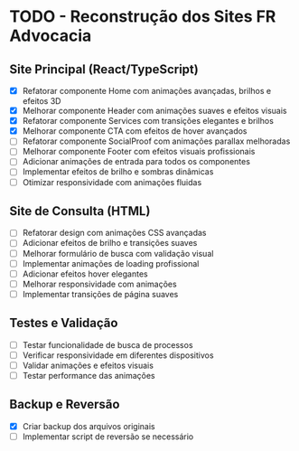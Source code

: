 # TODO - Reconstrução dos Sites FR Advocacia

## Site Principal (React/TypeScript)
- [x] Refatorar componente Home com animações avançadas, brilhos e efeitos 3D
- [x] Melhorar componente Header com animações suaves e efeitos visuais
- [x] Refatorar componente Services com transições elegantes e brilhos
- [x] Melhorar componente CTA com efeitos de hover avançados
- [ ] Refatorar componente SocialProof com animações parallax melhoradas
- [ ] Melhorar componente Footer com efeitos visuais profissionais
- [ ] Adicionar animações de entrada para todos os componentes
- [ ] Implementar efeitos de brilho e sombras dinâmicas
- [ ] Otimizar responsividade com animações fluidas

## Site de Consulta (HTML)
- [ ] Refatorar design com animações CSS avançadas
- [ ] Adicionar efeitos de brilho e transições suaves
- [ ] Melhorar formulário de busca com validação visual
- [ ] Implementar animações de loading profissional
- [ ] Adicionar efeitos hover elegantes
- [ ] Melhorar responsividade com animações
- [ ] Implementar transições de página suaves

## Testes e Validação
- [ ] Testar funcionalidade de busca de processos
- [ ] Verificar responsividade em diferentes dispositivos
- [ ] Validar animações e efeitos visuais
- [ ] Testar performance das animações

## Backup e Reversão
- [x] Criar backup dos arquivos originais
- [ ] Implementar script de reversão se necessário

